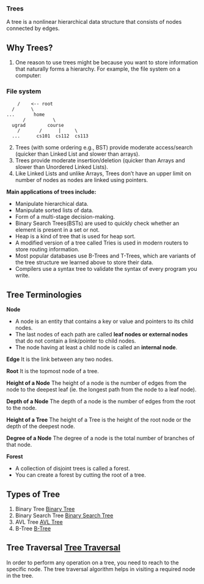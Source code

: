 ### Trees

A tree is a nonlinear hierarchical data structure that consists of nodes connected by edges.


## Why Trees?
1. One reason to use trees might be because you want to store information that naturally forms a hierarchy. For example, the file system on a computer:

### File system

        /    <-- root
      /      \
    ...       home
          /          \
      ugrad        course
        /       /      |     \
      ...      cs101  cs112  cs113  

2. Trees (with some ordering e.g., BST) provide moderate access/search (quicker than Linked List and slower than arrays). 
3. Trees provide moderate insertion/deletion (quicker than Arrays and slower than Unordered Linked Lists). 
4. Like Linked Lists and unlike Arrays, Trees don’t have an upper limit on number of nodes as nodes are linked using pointers. 

__Main applications of trees include:__
- Manipulate hierarchical data.
- Manipulate sorted lists of data.
- Form of a multi-stage decision-making.
- Binary Search Trees(BSTs) are used to quickly check whether an element is present in a set or not.
- Heap is a kind of tree that is used for heap sort.
- A modified version of a tree called Tries is used in modern routers to store routing information.
- Most popular databases use B-Trees and T-Trees, which are variants of the tree structure we learned above to store their data.
- Compilers use a syntax tree to validate the syntax of every program you write.

## Tree Terminologies
__Node__
- A node is an entity that contains a key or value and pointers to its child nodes.
- The last nodes of each path are called __leaf nodes or external nodes__ that do not contain a link/pointer to child nodes.
- The node having at least a child node is called an __internal node__.

__Edge__
It is the link between any two nodes.

__Root__
It is the topmost node of a tree.

__Height of a Node__
The height of a node is the number of edges from the node to the deepest leaf (ie. the longest path from the node to a leaf node).

__Depth of a Node__
The depth of a node is the number of edges from the root to the node.

__Height of a Tree__
The height of a Tree is the height of the root node or the depth of the deepest node.

__Degree of a Node__
The degree of a node is the total number of branches of that node.

__Forest__
- A collection of disjoint trees is called a forest.
- You can create a forest by cutting the root of a tree.


## Types of Tree
1. Binary Tree  [Binary Tree](./theory/Binary_Tree.md)
2. Binary Search Tree [Binary Search Tree](./theory/Binary_Search_Tree.md)
3. AVL Tree [AVL Tree](./theory/AVL_Tree.md)
4. B-Tree [B-Tree](./theory/B_Tree.md)

## Tree Traversal [Tree Traversal](./theory/Tree_Traversal.md)
In order to perform any operation on a tree, you need to reach to the specific node. The tree traversal algorithm helps in visiting a required node in the tree. 
